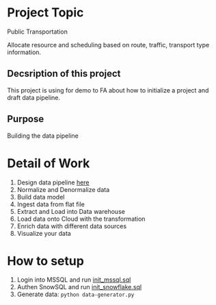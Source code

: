 # Project Topic
Public Transportation

Allocate resource and scheduling based on route, traffic, transport type information.

## Decsription of this project

This project is using for demo to FA about how to initialize a project and draft data pipeline.

## Purpose

Building the data pipeline

# Detail of Work

1. Design data pipeline [here](./docs/design.png "Architecture")
2. Normalize and Denormalize data
3. Build data model
4. Ingest data from flat file
5. Extract and Load into Data warehouse
6. Load data onto Cloud with the transformation
7. Enrich data with different data sources
8. Visualize your data

# How to setup
1. Login into MSSQL and run [init_mssql.sql](./src/mssql/init_mssql.sql)
2. Authen SnowSQL and run [init_snowflake.sql](./src/snowflake/init_snowfalke.sql)
3. Generate data: `python data-generator.py`